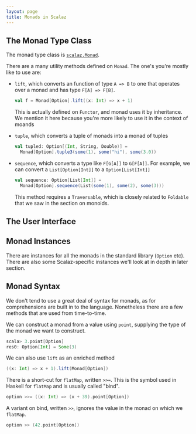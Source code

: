 ```yaml
---
layout: page
title: Monads in Scalaz
---
```


## The Monad Type Class

The monad type class is [`scalaz.Monad`](http://docs.typelevel.org/api/scalaz/nightly/index.html#scalaz.Monad).

There are a many utility methods defined on `Monad`. The one's you're mostly like to use are:

- `lift`, which converts an function of type `A => B` to one that operates over a monad and has type `F[A] => F[B]`.

  ~~~ scala
  val f = Monad[Option].lift((x: Int) => x + 1)
  ~~~

  This is actually defined on `Functor`, and monad uses it by inheritance. We mention it here because you're more likely to use it in the context of moands

- `tuple`, which converts a tuple of monads into a monad of tuples

  ~~~ scala
  val tupled: Option[(Int, String, Double)] =
    Monad[Option].tuple3(some(1), some("hi"), some(3.0))
  ~~~

- `sequence`, which converts a type like `F[G[A]]` to `G[F[A]]`. For example, we can convert a `List[Option[Int]]` to a `Option[List[Int]]`

  ~~~ scala
  val sequence: Option[List[Int]] =
    Monad[Option].sequence(List(some(1), some(2), some(3)))
  ~~~

  This method requires a `Traversable`, which is closely related to `Foldable` that we saw in the section on monoids.

## The User Interface

## Monad Instances

There are instances for all the monads in the standard library (`Option` etc). There are also some Scalaz-specific instances we'll look at in depth in later section.

## Monad Syntax

We don't tend to use a great deal of syntax for monads, as for comprehensions are built in to the language. Nonetheless there are a few methods that are used from time-to-time.

We can construct a monad from a value using `point`, supplying the type of the monad we want to construct.

~~~ scala
scala> 3.point[Option]
res0: Option[Int] = Some(3)
~~~

We can also use `lift` as an enriched method

~~~ scala
((x: Int) => x + 1).lift(Monad[Option])
~~~

There is a short-cut for `flatMap`, written `>>=`. This is the symbol used in Haskell for `flatMap` and is usually called "bind".

~~~ scala
option >>= ((x: Int) => (x + 39).point[Option])
~~~

A variant on bind, written `>>`, ignores the value in the monad on which we `flatMap`.

~~~ scala
option >> (42.point[Option])
~~~
